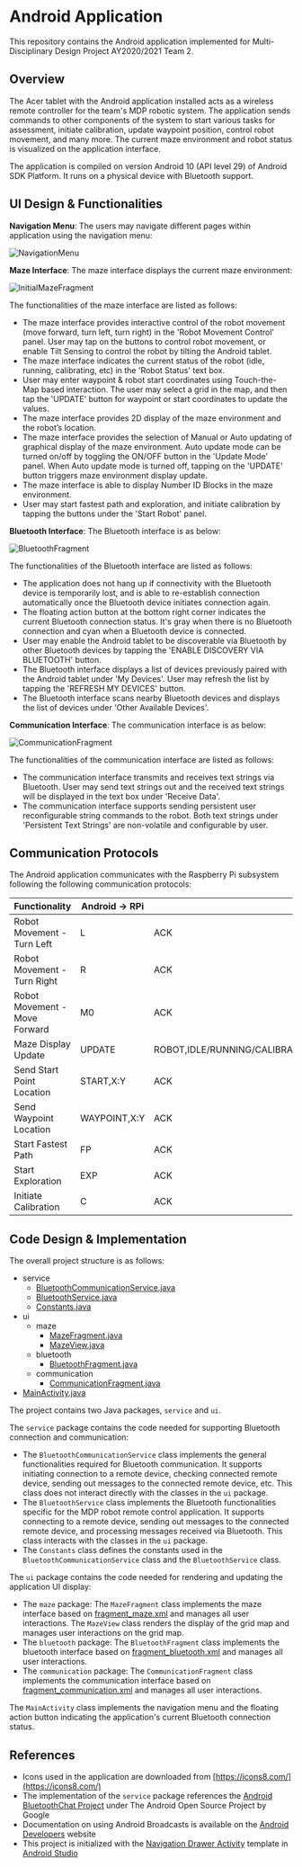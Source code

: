 # Android Application

This repository contains the Android application implemented for Multi-Disciplinary Design Project AY2020/2021 Team 2.

## Overview

The Acer tablet with the Android application installed acts as a wireless remote controller for the team's MDP robotic system.
The application sends commands to other components of the system to start various tasks for assessment, initiate calibration, update waypoint position, control robot movement, and many more.
The current maze environment and robot status is visualized on the application interface.

The application is compiled on version Android 10 (API level 29) of Android SDK Platform.
It runs on a physical device with Bluetooth support.

## UI Design & Functionalities

**Navigation Menu**: The users may navigate different pages within application using the navigation menu:

![NavigationMenu](images/NavigationMenu.png)

**Maze Interface**: The maze interface displays the current maze environment:

![InitialMazeFragment](images/InitialMazeFragment.png)

The functionalities of the maze interface are listed as follows:

- The maze interface provides interactive control of the robot movement (move forward, turn left, turn right) in the 'Robot Movement Control' panel. User may tap on the buttons to control robot movement, or enable Tilt Sensing to control the robot by tilting the Android tablet.
- The maze interface indicates the current status of the robot (idle, running, calibrating, etc) in the 'Robot Status' text box.
- User may enter waypoint & robot start coordinates using Touch-the-Map based interaction. The user may select a grid in the map, and then tap the 'UPDATE' button for waypoint or start coordinates to update the values.
- The maze interface provides 2D display of the maze environment and the robot’s location.
- The maze interface provides the selection of Manual or Auto
updating of graphical display of the maze environment. Auto update mode can be turned on/off by toggling the ON/OFF button in the 'Update Mode' panel. When Auto update mode is turned off, tapping on the 'UPDATE' button triggers maze environment display update.
- The maze interface is able to display Number ID Blocks in the maze environment.
- User may start fastest path and exploration, and initiate calibration by tapping the buttons under the 'Start Robot' panel.

**Bluetooth Interface**: The Bluetooth interface is as below:

![BluetoothFragment](images/BluetoothFragment.png)

The functionalities of the Bluetooth interface are listed as follows:

- The application does not hang up if connectivity with the Bluetooth device is temporarily lost, and is able to re-establish connection automatically once the Bluetooth device initiates connection again.
- The floating action button at the bottom right corner indicates the current Bluetooth connection status. It's gray when there is no Bluetooth connection and cyan when a Bluetooth device is connected.
- User may enable the Android tablet to be discoverable via Bluetooth by other Bluetooth devices by tapping the 'ENABLE DISCOVERY VIA BLUETOOTH' button.
- The Bluetooth interface displays a list of devices previously paired with the Android tablet under 'My Devices'. User may refresh the list by tapping the 'REFRESH MY DEVICES' button.
- The Bluetooth interface scans nearby Bluetooth devices and displays the list of devices under 'Other Available Devices'.

**Communication Interface**: The communication interface is as below:

![CommunicationFragment](images/CommunicationFragment.png)

The functionalities of the communication interface are listed as follows:

- The communication interface transmits and receives text strings via Bluetooth. User may send text strings out and the received text strings will be displayed in the text box under 'Receive Data'.
- The communication interface supports sending persistent user reconfigurable string commands to the robot. Both text strings under 'Persistent Text Strings' are non-volatile and configurable by user.

## Communication Protocols

The Android application communicates with the Raspberry Pi subsystem following the following communication protocols:

| Functionality	| Android → RPi	| RPi → Android|
| ------------- | -------------- | ------------ |
| Robot Movement - Turn Left | L | ACK |
| Robot Movement - Turn Right | R | ACK |
| Robot Movement - Move Forward | M0 | ACK |
| Maze Display Update | UPDATE | ROBOT,IDLE/RUNNING/CALIBRATING/ARRIVED,0/90/180/270,X:Y;MDF,000011000...;IMAGE,X1:Y1:ID1,X2:Y2:ID2,...Xn:Yn:IDn |
| Send Start Point Location | START,X:Y | ACK |
| Send Waypoint Location | WAYPOINT,X:Y | ACK |
| Start Fastest Path | FP | ACK |
| Start Exploration | EXP | ACK |
| Initiate Calibration | C | ACK |

## Code Design & Implementation

The overall project structure is as follows:

- service
	- [BluetoothCommunicationService.java](MDPApplication/app/src/main/java/com/example/mdpapplication/service/BluetoothCommunicationService.java)
	- [BluetoothService.java](MDPApplication/app/src/main/java/com/example/mdpapplication/service/BluetoothService.java)
	- [Constants.java](MDPApplication/app/src/main/java/com/example/mdpapplication/service/Constants.java)
- ui
	- maze
		- [MazeFragment.java](MDPApplication/app/src/main/java/com/example/mdpapplication/ui/maze/MazeFragment.java)
		- [MazeView.java](MDPApplication/app/src/main/java/com/example/mdpapplication/ui/maze/MazeView.java)
	- bluetooth
		- [BluetoothFragment.java](MDPApplication/app/src/main/java/com/example/mdpapplication/ui/bluetooth/BluetoothFragment.java)
	- communication
		- [CommunicationFragment.java](MDPApplication/app/src/main/java/com/example/mdpapplication/ui/communication/CommunicationFragment.java)
- [MainActivity.java](MDPApplication/app/src/main/java/com/example/mdpapplication/MainActivity.java)

The project contains two Java packages, `service` and `ui`.

The `service` package contains the code needed for supporting Bluetooth connection and communication:

- The `BluetoothCommunicationService` class implements the general functionalities required for Bluetooth communication. It supports initiating connection to a remote device, checking connected remote device, sending out messages to the connected remote device, etc. This class does not interact directly with the classes in the `ui` package.
- The `BluetoothService` class implements the Bluetooth functionalities specific for the MDP robot remote control application. It supports connecting to a remote device, sending out messages to the connected remote device, and processing messages received via Bluetooth. This class interacts with the classes in the `ui` package.
- The `Constants` class defines the constants used in the `BluetoothCommunicationService` class and the `BluetoothService` class.

The `ui` package contains the code needed for rendering and updating the application UI display:

- The `maze` package: The `MazeFragment` class implements the maze interface based on [fragment_maze.xml](MDPApplication/app/src/main/res/layout/fragment_maze.xml) and manages all user interactions. The `MazeView` class renders the display of the grid map and manages user interactions on the grid map.
- The `bluetooth` package: The `BluetoothFragment` class implements the bluetooth interface based on [fragment_bluetooth.xml](MDPApplication/app/src/main/res/layout/fragment_bluetooth.xml) and manages all user interactions.
- The `communication` package: The `CommunicationFragment` class implements the communication interface based on [fragment_communication.xml](MDPApplication/app/src/main/res/layout/fragment_communication.xml) and manages all user interactions.

The `MainActivity` class implements the navigation menu and the floating action button indicating the application's current Bluetooth connection status.

## References

- Icons used in the application are downloaded from [https://icons8.com/](https://icons8.com/)
- The implementation of the `service` package references the [Android BluetoothChat Project](https://github.com/googlearchive/android-BluetoothChat) under The Android Open Source Project by Google
- Documentation on using Android Broadcasts is available on the [Android Developers](https://developer.android.com/guide/components/broadcasts) website
- This project is initialized with the [Navigation Drawer Activity](https://developer.android.com/studio/projects/templates#NavigationDrawer) template in [Android Studio](https://developer.android.com/studio)

